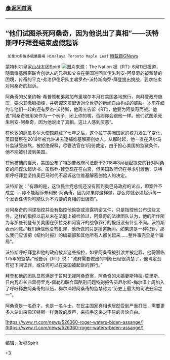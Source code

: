 ###  [:house:返回首頁](https://github.com/ourhimalayas/txt)
---

## “他们试图杀死阿桑奇，因为他说出了真相”——沃特斯呼吁拜登结束虚假起诉
` 加拿大多倫多楓葉農場 Himalaya Toronto Maple Leaf` [轉載自GNews](https://gnews.org/zh-hans/1325213/)

蒙特利尔皇家山战友团Spirit
![]()![](https://gnews-media-offload.s3.amazonaws.com/wp-content/uploads/2021/06/15160846/assange-protester-ap-img.jpg)图片来源：The Nation
据《RT》6月11日报道，随着维基解密联合创始人的兄弟和父亲在美国巡回宣传朱利安-阿桑奇的被监禁的困境，传奇的平克-弗洛伊德乐队主唱罗杰-沃特斯向乔-拜登提出挑战，要求结束对阿桑奇的起诉。

阿桑奇的父亲约翰-希普顿和弟弟加布里埃尔本月在美国各地旅行，向拜登政府施压，要求其撤销指控，并强调这项起诉对全世界的新闻自由构成的威胁。本周在纽约与他们一起的还有罗杰-沃特斯，他周五告诉《RT》，他要为阿桑奇而战。他说“阿桑奇被用来作为一个例子，闭上你的嘴，否则你会跟他一样。他们试图杀死朱利安-阿桑奇，因为他说出了真相，这让人感到厌恶“。

在伦敦的厄瓜多尔大使馆躲藏了七年之后，这个拉丁美洲国家的权力发生了变化，英国警察在2019年被允许进去逮捕维基解密创始人。从那时起，他一直在贝尔马什监狱受煎熬，被拒绝保释，尽管法官在1月份裁定，由于担心美国的监狱条件，他不能被引渡到美国。

在他被捕的当天，美国公布了特朗普政府司法部于2018年3月秘密提交的针对阿桑奇的间谍法起诉书。虽然乔-拜登现在在白宫，但美国政府仍在寻求引渡他，沃特斯呼吁拜登坚持奥巴马时代不起诉这位维基解密创始人的决定。

沃特斯说：”有趣的是，这位民主党总统还没有回到奥巴马政府的论点，即案件不成立……你不能起诉朱利安-阿桑奇，因为如果你这样做，那么你就必须起诉每一个发表任何你可能认为不方便的真相的出版商”。

对阿桑奇的间谍指控并没有指控他偷窃或泄露机密文件，只是指控他公布这些文件。这样的指控以前从未在法庭上被检验过，阿桑奇的法律团队认为，他的所作所为与那些刊登有关美国在伊拉克和阿富汗的战争罪行的报纸没有什么不同。沃特斯表示同意。”我们确信他没有犯罪，他所做的只是报道新闻。如果这是一种犯罪，那么我们应该把《纽约时报》的编辑部和其他所有人都关起来……整件事完全是个骗局“。

沃特斯呼吁拜登和他的政府放弃这些指控，如果阿桑奇被引渡并被定罪，他将面临175年的监禁。”他告诉《RT》说：”政府需要做出的判断已经很清楚了，他肯定没有犯下间谍罪，或任何可以在美国被起诉的罪行。”

拜登和他的团队显然满足于暂时无视阿桑奇案，阿桑奇的未婚妻斯特拉-莫里斯、日内瓦市长弗雷德里克-佩勒和联合国酷刑问题特别报告员尼尔斯-梅尔泽上周加入了呼吁释放阿桑奇的队伍，梅尔泽将阿桑奇的监禁称为”历史上最大的司法丑闻之一”。

阿桑奇是一名奇才，也是一名斗士。在民主国家真相也居然受到严重打压，需要更多人站出来像沃特斯一样勇敢的发声，来抗争这来之不易的言论自由。

[https://www.rt.com/news/526360-roger-waters-biden-assange/](https://www.rt.com/news/526360-roger-waters-biden-assange/)

* * *

编辑，发稿Spirit

+3
